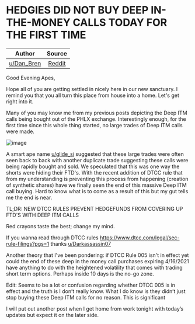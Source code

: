 # HEDGIES DID NOT BUY DEEP IN-THE-MONEY CALLS TODAY FOR THE FIRST TIME

| Author       | Source       | 
| :-------------: |:-------------:|
|  [u/Dan_Bren](https://www.reddit.com/user/Dan_Bren/) | [Reddit](https://www.reddit.com/r/Superstonk/comments/ml2q0p/hedgies_did_not_buy_deep_inthemoney_calls_today/) | 

Good Evening Apes,

Hope all of you are getting settled in nicely here in our new sanctuary. I remind you that you all turn this place from house into a home. Let's get right into it.

Many of you may know me from my previous posts depicting the Deep ITM calls being bought out of the PHLX exchange. Interestingly enough, for the first time since this whole thing started, no large trades of Deep ITM calls were made.

![image](https://user-images.githubusercontent.com/82035192/113883323-0a5cc680-978c-11eb-8b55-2e4abef12fba.png)

A smart ape name [u/glide_si](https://www.reddit.com/u/glide_si/) suggested that these large trades were often seen back to back with another duplicate trade suggesting these calls were being rapidly bought and sold. We speculated that this was one way the shorts were hiding their FTD's. With the recent addition of DTCC rule that from my understanding is preventing this process from happening (creation of synthetic shares) have we finally seen the end of this massive Deep ITM call buying. Hard to know what is to come as a result of this but my gut tells me the end is near.

TL;DR: NEW DTCC RULES PREVENT HEDGEFUNDS FROM COVERING UP FTD'S WITH DEEP ITM CALLS

Red crayons taste the best; change my mind.

If you wanna read through DTCC rules https://www.dtcc.com/legal/sec-rule-filings?pgs=1 thanks [u/Darkassassin07](https://www.reddit.com/u/Darkassassin07/)

Another theory that I've been pondering: if DTCC Rule 005 isn't in effect yet could the end of these deep in the money call purchases expiring 4/16/2021 have anything to do with the heightened volatility that comes with trading short term options. Perhaps inside 10 days is the no-go zone.

Edit: Seems to be a lot or confusion regarding whether DTCC 005 is in effect and the truth is I don’t really know. What I do know is they didn’t just stop buying these Deep ITM calls for no reason. This is significant

I will put out another post when I get home from work tonight with today’s updates but expect it on the later side.
